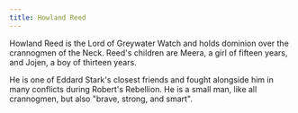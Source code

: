```yaml
---
title: Howland Reed
---
```


Howland Reed is the Lord of Greywater Watch and holds dominion over the crannogmen of the Neck. Reed's children are Meera, a girl of fifteen years, and Jojen, a boy of thirteen years.

He is one of Eddard Stark's closest friends and fought alongside him in many conflicts during Robert's Rebellion. He is a small man, like all crannogmen, but also "brave, strong, and smart".


